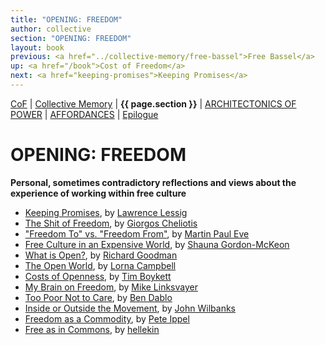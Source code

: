 ```yaml
---
title: "OPENING: FREEDOM"
author: collective
section: "OPENING: FREEDOM"
layout: book
previous: <a href="../collective-memory/free-bassel">Free Bassel</a>
up: <a href="/book">Cost of Freedom</a>
next: <a href="keeping-promises">Keeping Promises</a>
---
```


[CoF][c0] | [Collective Memory][c1] | __{{ page.section }}__ | [ARCHITECTONICS OF POWER][c3] | [AFFORDANCES][c4] | [Epilogue][c5]

[c0]: /book "Cost of Freedom"
[c1]: /book/collective-memory
[c2]: /book/opening:freedom
[c3]: /book/architectonics-of-power
[c4]: /book/affordances
[c5]: /book/epilogue

# OPENING: FREEDOM

__Personal, sometimes contradictory reflections and views about the experience of working within free culture__

- [Keeping Promises][0], by [Lawrence Lessig][1]
- [The Shit of Freedom][2], by [Giorgos Cheliotis][3]
- ["Freedom To" vs. "Freedom From"][4], by [Martin Paul Eve][5]
- [Free Culture in an Expensive World][6], by [Shauna Gordon-McKeon][7]
- [What is Open?][8], by [Richard Goodman][9]
- [The Open World][10], by [Lorna Campbell][11]
- [Costs of Openness][12], by [Tim Boykett][13]
- [My Brain on Freedom][14], by [Mike Linksvayer][15]
- [Too Poor Not to Care][16], by [Ben Dablo][17]
- [Inside or Outside the Movement][18], by [John Wilbanks][19]
- [Freedom as a Commodity][20], by [Pete Ippel][21]
- [Free as in Commons][22], by [hellekin][23]


[0]: keeping-promises
[1]: ../authors/lawrence-lessig

[2]: the-shit-of-freedom
[3]: ../authors/giorgos-cheliotis

[4]: freedom-to-vs-freedom-from
[5]: ../authors/martin-paul-eve

[6]: free-culture-in-an-expensive-world
[7]: ../authors/shauna-gordon-mckeon

[8]: what-is-open
[9]: ../authors/richard-goodman

[10]: the-open-world
[11]: ../authors/lorna-campbell

[12]: costs-of-openness
[13]: ../authors/tim-boykett

[14]: my-brain-on-freedom
[15]: ../authors/mike-linksvayer

[16]: too-poor-not-to-care
[17]: ../authors/ben-dablo

[18]: inside-or-outside-the-movement
[19]: ../authors/john-wilbanks

[20]: freedom-as-a-commodity
[21]: ../authors/pete-ipell

[22]: free-as-in-commons
[23]: ../authors/hellekin



